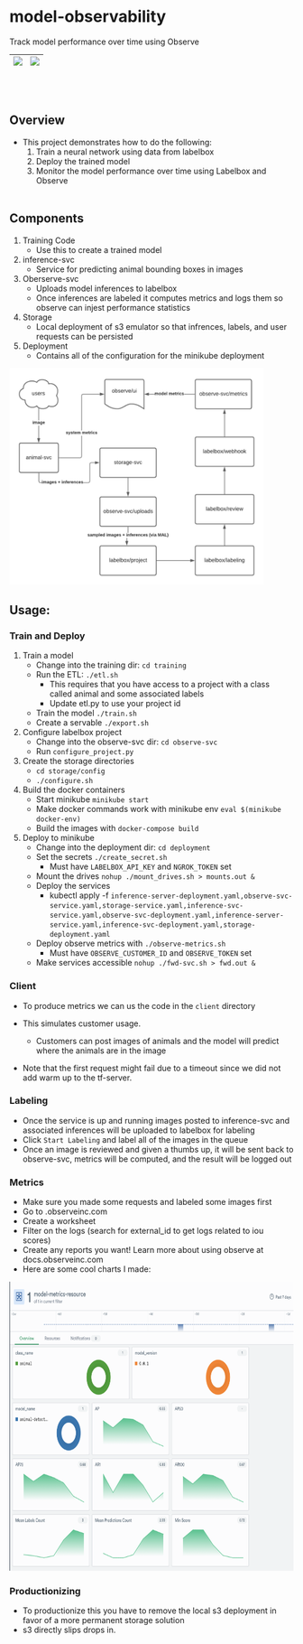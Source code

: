 # model-observability
Track model performance over time using Observe

| <img src="https://labelbox.com/blog/content/images/2021/02/logo-v4.svg" width="256" style="background-color:White;"> | <img src="https://www.observeinc.com/wp-content/themes/observe-rdc/theme/images/observe.jpg" width="256"> | 
| -------------------------------------------------------------------------------------------------------------------- | --------------------------------------------------------------------------------------------------------- |

<br></br>
## Overview
* This project demonstrates how to do the following:
    1. Train a neural network using data from labelbox
    2. Deploy the trained model
    3. Monitor the model performance over time using Labelbox and Observe
<br></br>
## Components
1. Training Code
    - Use this to create a trained model
2. inference-svc
    - Service for predicting animal bounding boxes in images
3. Oberserve-svc
    - Uploads model inferences to labelbox
    - Once inferences are labeled it computes metrics and logs them so observe can injest performance statistics
4. Storage
    - Local deployment of s3 emulator so that infrences, labels, and user requests can be persisted
5. Deployment
    - Contains all of the configuration for the minikube deployment

<img src="images/design.png" height="384" >


## Usage:


### Train and Deploy
1. Train a model
    * Change into the training dir: `cd training`
    * Run the ETL: `./etl.sh`
        * This requires that you have access to a project with a class called animal and some associated labels
        * Update etl.py to use your project id
    * Train the model `./train.sh`
    * Create a servable `./export.sh`    
2. Configure labelbox project
    * Change into the observe-svc dir: `cd observe-svc`
    * Run `configure_project.py`
3. Create the storage directories
    * `cd storage/config`
    * `./configure.sh`
3. Build the docker containers
    * Start minikube `minikube start`
    * Make docker commands work with minikube env `eval $(minikube docker-env)`
    * Build the images with `docker-compose build`
4. Deploy to minikube
    * Change into the deployment dir: `cd deployment`
    * Set the secrets `./create_secret.sh`
        * Must have `LABELBOX_API_KEY` and `NGROK_TOKEN` set
    * Mount the drives `nohup ./mount_drives.sh > mounts.out &`
    * Deploy the services
        * kubectl apply -f `inference-server-deployment.yaml,observe-svc-service.yaml,storage-service.yaml,inference-svc-service.yaml,observe-svc-deployment.yaml,inference-server-service.yaml,inference-svc-deployment.yaml,storage-deployment.yaml`
    * Deploy observe metrics with `./observe-metrics.sh`
        * Must have `OBSERVE_CUSTOMER_ID` and `OBSERVE_TOKEN` set
    * Make services accessible `nohup ./fwd-svc.sh > fwd.out &`


### Client

* To produce metrics we can us the code in the `client` directory
* This simulates customer usage. 
    * Customers can post images of animals and the model will predict where the animals are in the image

* Note that the first request might fail due to a timeout since we did not add warm up to the tf-server.

### Labeling

* Once the service is up and running images posted to inference-svc and associated inferences will be uploaded to labelbox for labeling
* Click `Start Labeling` and label all of the images in the queue
* Once an image is reviewed and given a thumbs up, it will be sent back to observe-svc, metrics will be computed, and the result will be logged out


### Metrics
* Make sure you made some requests and labeled some images first
* Go to <your account number>.observeinc.com
* Create a worksheet
* Filter on the logs (search for external_id to get logs related to iou scores)
* Create any reports you want! Learn more about using observe at docs.observeinc.com
* Here are some cool charts I made:


<img src="images/observe-dashboard.png" height="512" >

### Productionizing
* To productionize this you have to remove the local s3 deployment in favor of a more permanent storage solution
* s3 directly slips drops in.

